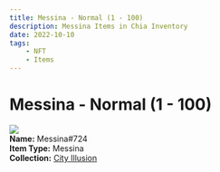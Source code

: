 ```yaml
---
title: Messina - Normal (1 - 100)
description: Messina Items in Chia Inventory
date: 2022-10-10
tags:
    - NFT
    - Items
---
```


# Messina - Normal (1 - 100)
<div class="item_thumbnail">
<img loading="lazy" src="https://qtnwk4itxjmxr4dklrqx4c5pofw7vd6ozw4anxgfw4vla4zvbbqq.arweave.net/hNtlcRO6WXjwalxhfguvcW36j87NuAbcxbcqsHM1CGE"><br/>
<div><strong>Name:</strong> Messina#724</div>
<div><strong>Item Type:</strong> Messina</div>
<div><strong>Collection:</strong> <a href="https://www.spacescan.io/xch/nft/collection/col1lend2dcn558km4wcwta4xnkfv3xpcmlp9kyt0m909emvfxechlyqdl5ndg">City Illusion</a></div>
</div>

